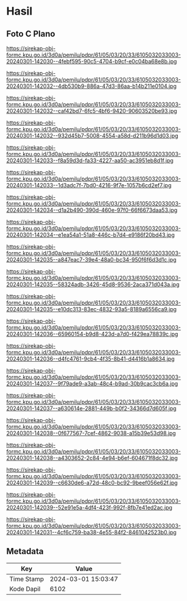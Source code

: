 # Hasil

## Foto C Plano

https://sirekap-obj-formc.kpu.go.id/3d0a/pemilu/pdpr/61/05/03/20/33/6105032033003-20240301-142030--4febf595-90c5-4704-b9cf-e0c04ba68e8b.jpg

https://sirekap-obj-formc.kpu.go.id/3d0a/pemilu/pdpr/61/05/03/20/33/6105032033003-20240301-142032--4db530b9-886a-47d3-86aa-b14b211e0104.jpg

https://sirekap-obj-formc.kpu.go.id/3d0a/pemilu/pdpr/61/05/03/20/33/6105032033003-20240301-142032--caf42bd7-6fc5-4bf6-9420-90603520be93.jpg

https://sirekap-obj-formc.kpu.go.id/3d0a/pemilu/pdpr/61/05/03/20/33/6105032033003-20240301-142032--932d45b7-5008-4554-a58d-d211b96d1d03.jpg

https://sirekap-obj-formc.kpu.go.id/3d0a/pemilu/pdpr/61/05/03/20/33/6105032033003-20240301-142033--f8a59d3d-fa33-4227-aa50-ac3951eb8d1f.jpg

https://sirekap-obj-formc.kpu.go.id/3d0a/pemilu/pdpr/61/05/03/20/33/6105032033003-20240301-142033--1d3adc7f-7bd0-4216-9f7e-1057b6cd2ef7.jpg

https://sirekap-obj-formc.kpu.go.id/3d0a/pemilu/pdpr/61/05/03/20/33/6105032033003-20240301-142034--d1a2b490-390d-460e-97f0-66f6673daa53.jpg

https://sirekap-obj-formc.kpu.go.id/3d0a/pemilu/pdpr/61/05/03/20/33/6105032033003-20240301-142034--e1ea54a1-51a8-446c-b7d4-e9186f20bd43.jpg

https://sirekap-obj-formc.kpu.go.id/3d0a/pemilu/pdpr/61/05/03/20/33/6105032033003-20240301-142035--a847eac7-39e4-48a0-bc34-950f6f6d3d1c.jpg

https://sirekap-obj-formc.kpu.go.id/3d0a/pemilu/pdpr/61/05/03/20/33/6105032033003-20240301-142035--58324adb-3426-45d8-9536-2aca371d043a.jpg

https://sirekap-obj-formc.kpu.go.id/3d0a/pemilu/pdpr/61/05/03/20/33/6105032033003-20240301-142035--e10dc313-83ec-4832-93a5-8189a6556ca9.jpg

https://sirekap-obj-formc.kpu.go.id/3d0a/pemilu/pdpr/61/05/03/20/33/6105032033003-20240301-142036--65960154-b9d8-423d-a7d0-f429ea78839c.jpg

https://sirekap-obj-formc.kpu.go.id/3d0a/pemilu/pdpr/61/05/03/20/33/6105032033003-20240301-142036--d4fc4761-9cb4-4f35-8b41-d4416b1a8634.jpg

https://sirekap-obj-formc.kpu.go.id/3d0a/pemilu/pdpr/61/05/03/20/33/6105032033003-20240301-142037--9f79ade9-a3ab-48c4-b9ad-30b9cac3cb6a.jpg

https://sirekap-obj-formc.kpu.go.id/3d0a/pemilu/pdpr/61/05/03/20/33/6105032033003-20240301-142037--a630614e-2881-449b-b0f2-34366d7d605f.jpg

https://sirekap-obj-formc.kpu.go.id/3d0a/pemilu/pdpr/61/05/03/20/33/6105032033003-20240301-142038--0f677567-7cef-4862-9038-a15b39e53d98.jpg

https://sirekap-obj-formc.kpu.go.id/3d0a/pemilu/pdpr/61/05/03/20/33/6105032033003-20240301-142038--a4303652-2c84-4e94-b6ef-604671f8dc32.jpg

https://sirekap-obj-formc.kpu.go.id/3d0a/pemilu/pdpr/61/05/03/20/33/6105032033003-20240301-142039--c6630de6-a72d-48c0-bc92-9beef056e62f.jpg

https://sirekap-obj-formc.kpu.go.id/3d0a/pemilu/pdpr/61/05/03/20/33/6105032033003-20240301-142039--52e91e5a-4df4-423f-992f-8fb7e41ed2ac.jpg

https://sirekap-obj-formc.kpu.go.id/3d0a/pemilu/pdpr/61/05/03/20/33/6105032033003-20240301-142031--4cf6c759-ba38-4e55-84f2-8461042523b0.jpg


## Metadata

| Key        | Value               |
| ---------- | ------------------- |
| Time Stamp | 2024-03-01 15:03:47 |
| Kode Dapil | 6102                |



